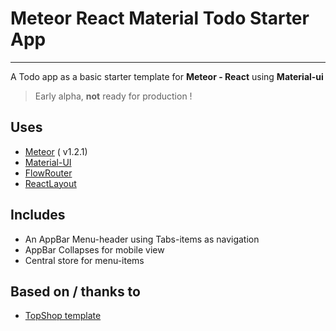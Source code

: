 # Meteor React Material Todo Starter App
----------------------------------------

A Todo app as a basic starter template for __Meteor - React__ using __Material-ui__
> Early alpha, __not__ ready for production !

## Uses
* [Meteor](https://www.meteor.com/) ( v1.2.1)
* [Material-UI](http://www.material-ui.com/)
* [FlowRouter](https://github.com/kadirahq/flow-router/)
* [ReactLayout](https://github.com/kadirahq/meteor-react-layout/)

## Includes
* An AppBar Menu-header using Tabs-items as navigation
* AppBar Collapses for mobile view
* Central store for menu-items

## Based on / thanks to
* [TopShop template](https://github.com/codterpin/top-shop)
